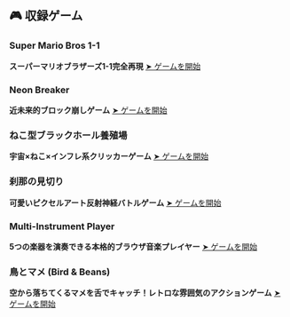## 🎮 収録ゲーム

### Super Mario Bros 1-1
**スーパーマリオブラザーズ1-1完全再現**
[➤ ゲームを開始](https://naoto714714.github.io/browser-games/super-mario-bros-1-1/)

### Neon Breaker
**近未来的ブロック崩しゲーム**
[➤ ゲームを開始](https://naoto714714.github.io/browser-games/neon-breaker/)

### ねこ型ブラックホール養殖場
**宇宙×ねこ×インフレ系クリッカーゲーム**
[➤ ゲームを開始](https://naoto714714.github.io/browser-games/cataclysmic-cat-ranch/)

### 刹那の見切り
**可愛いピクセルアート反射神経バトルゲーム**
[➤ ゲームを開始](https://naoto714714.github.io/browser-games/reaction-time-game/)

### Multi-Instrument Player
**5つの楽器を演奏できる本格的ブラウザ音楽プレイヤー**
[➤ ゲームを開始](https://naoto714714.github.io/browser-games/piano-player/)

### 鳥とマメ (Bird & Beans)
**空から落ちてくるマメを舌でキャッチ！レトロな雰囲気のアクションゲーム**
[➤ ゲームを開始](https://naoto714714.github.io/browser-games/bird-and-beans/)
